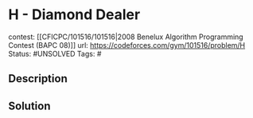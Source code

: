 # H - Diamond Dealer

contest: [[CFICPC/101516/101516|2008 Benelux Algorithm Programming Contest (BAPC 08)]]
url: https://codeforces.com/gym/101516/problem/H
Status: #UNSOLVED
Tags: #

## Description

## Solution

